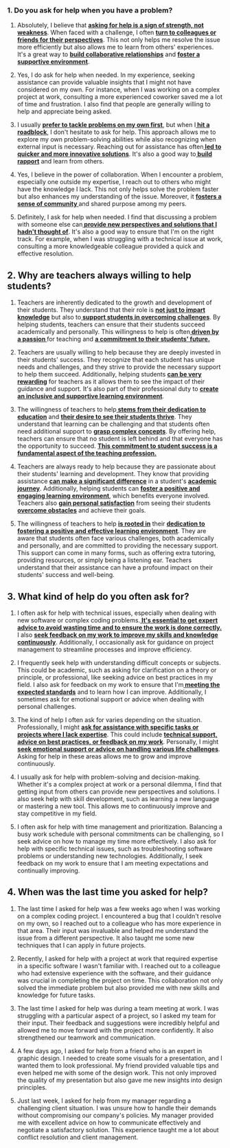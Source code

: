 ### 1. Do you ask for help when you have a problem?

1. Absolutely, I believe that <b><u>asking for help is a sign of strength, not weakness</u></b>. When faced with a challenge, I often <b><u>turn to colleagues or friends for their perspectives</u></b>. This not only helps me resolve the issue more efficiently but also allows me to learn from others' experiences. It's a great way to <b><u>build collaborative relationships</u></b> and <b><u>foster a supportive environment</u></b>.

2. Yes, I do ask for help when needed. In my experience, seeking assistance can provide valuable insights that I might not have considered on my own. For instance, when I was working on a complex project at work, consulting a more experienced coworker saved me a lot of time and frustration. I also find that people are generally willing to help and appreciate being asked.

3. I usually <b><u>prefer to tackle problems on my own first</u></b>, but when I<b><u> hit a roadblock</u></b>, I don't hesitate to ask for help. This approach allows me to explore my own problem-solving abilities while also recognizing when external input is necessary. Reaching out for assistance has often<b><u> led to quicker and more innovative solutions</u></b>. It's also a good way to<b><u> build rapport</u></b> and learn from others.

4. Yes, I believe in the power of collaboration. When I encounter a problem, especially one outside my expertise, I reach out to others who might have the knowledge I lack. This not only helps solve the problem faster but also enhances my understanding of the issue. Moreover, it <b><u>fosters a sense of community </u></b>and shared purpose among my peers.

5. Definitely, I ask for help when needed. I find that discussing a problem with someone else can<b><u> provide new perspectives and solutions that I hadn't thought of</u></b>. It's also a good way to ensure that I'm on the right track. For example, when I was struggling with a technical issue at work, consulting a more knowledgeable colleague provided a quick and effective resolution.

## 2. Why are teachers always willing to help students?

1. Teachers are inherently dedicated to the growth and development of their students. They understand that their role is <b><u>not just to impart knowledge</u></b> but also to<b><u> support students in overcoming challenges</u></b>. By helping students, teachers can ensure that their students succeed academically and personally. This willingness to help is often<b><u> driven by a passion </u></b>for teaching and <b><u>a commitment to their students' future.</u></b>

2. Teachers are usually willing to help because they are deeply invested in their students' success. They recognize that each student has unique needs and challenges, and they strive to provide the necessary support to help them succeed. Additionally, helping students <b><u>can be very rewarding</u></b> for teachers as it allows them to see the impact of their guidance and support. It's also part of their professional duty to <b><u>create an inclusive and supportive learning environment</u></b>.

3. The willingness of teachers to help<b><u> stems from their dedication to education</u></b> and <b><u>their desire to see their students thrive</u></b>. They understand that learning can be challenging and that students often need additional support to <b><u>grasp complex concepts</u></b>. By offering help, teachers can ensure that no student is left behind and that everyone has the opportunity to succeed. <b><u>This commitment to student success is a fundamental aspect of the teaching profession.</u></b>

4. Teachers are always ready to help because they are passionate about their students' learning and development. They know that providing assistance <b><u>can make a significant difference</u></b> in a student's <b><u>academic journey</u></b>. Additionally, helping students can <b><u>foster a positive and engaging learning environment</u></b>, which benefits everyone involved. Teachers also <b><u>gain personal satisfaction</u></b> from seeing their students<b><u> overcome obstacles</u></b> and achieve their goals.

5. The willingness of teachers to help <b><u>is rooted in</u></b> their <b><u>dedication to fostering a positive and effective learning environment</u></b>. They are aware that students often face various challenges, both academically and personally, and are committed to providing the necessary support. This support can come in many forms, such as offering extra tutoring, providing resources, or simply being a listening ear. Teachers understand that their assistance can have a profound impact on their students' success and well-being.

## 3. What kind of help do you often ask for?

1. I often ask for help with technical issues, especially when dealing with new software or complex coding problems.<b><u> It's essential to get expert advice to avoid wasting time and to ensure the work is done correctly. </u></b>I also <b><u>seek feedback on my work to improve my skills and knowledge continuously</u></b>. Additionally, I occasionally ask for guidance on project management to streamline processes and improve efficiency.

2. I frequently seek help with understanding difficult concepts or subjects. This could be academic, such as asking for clarification on a theory or principle, or professional, like seeking advice on best practices in my field. I also ask for feedback on my work to ensure that I'm<b><u> meeting the expected standards</u></b> and to learn how I can improve. Additionally, I sometimes ask for emotional support or advice when dealing with personal challenges.

3. The kind of help I often ask for varies depending on the situation. Professionally, I might <b><u>ask for assistance with specific tasks or projects where I lack expertise</u></b>. This could include <b><u>technical support, advice on best practices, or feedback on my work</u></b>. Personally, I might<b><u> seek emotional support or advice on handling various life challenges</u></b>. Asking for help in these areas allows me to grow and improve continuously.

4. I usually ask for help with problem-solving and decision-making. Whether it's a complex project at work or a personal dilemma, I find that getting input from others can provide new perspectives and solutions. I also seek help with skill development, such as learning a new language or mastering a new tool. This allows me to continuously improve and stay competitive in my field.

5. I often ask for help with time management and prioritization. Balancing a busy work schedule with personal commitments can be challenging, so I seek advice on how to manage my time more effectively. I also ask for help with specific technical issues, such as troubleshooting software problems or understanding new technologies. Additionally, I seek feedback on my work to ensure that I am meeting expectations and continually improving.

## 4. When was the last time you asked for help?

1. The last time I asked for help was a few weeks ago when I was working on a complex coding project. I encountered a bug that I couldn't resolve on my own, so I reached out to a colleague who has more experience in that area. Their input was invaluable and helped me understand the issue from a different perspective. It also taught me some new techniques that I can apply in future projects.

2. Recently, I asked for help with a project at work that required expertise in a specific software I wasn't familiar with. I reached out to a colleague who had extensive experience with the software, and their guidance was crucial in completing the project on time. This collaboration not only solved the immediate problem but also provided me with new skills and knowledge for future tasks.

3. The last time I asked for help was during a team meeting at work. I was struggling with a particular aspect of a project, so I asked my team for their input. Their feedback and suggestions were incredibly helpful and allowed me to move forward with the project more confidently. It also strengthened our teamwork and communication.

4. A few days ago, I asked for help from a friend who is an expert in graphic design. I needed to create some visuals for a presentation, and I wanted them to look professional. My friend provided valuable tips and even helped me with some of the design work. This not only improved the quality of my presentation but also gave me new insights into design principles.

5. Just last week, I asked for help from my manager regarding a challenging client situation. I was unsure how to handle their demands without compromising our company's policies. My manager provided me with excellent advice on how to communicate effectively and negotiate a satisfactory solution. This experience taught me a lot about conflict resolution and client management.